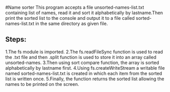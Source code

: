 #Name sorter
This program accepts a file unsorted-names-list.txt containing list of names, read it and sort it alphabetically by lastname.Then print the sorted list to the console and output it to a file called sorted-names-list.txt in the same directory as given file.

## Steps:

1.The fs module is imported.
2.The fs.readFileSync function is used to read the .txt file and then .split function is used to store it into an array called unsorted-names. 
3.Then using sort compare function, the array is sorted alphabetically by lastname first.
4.Using fs.createWriteStream a writable file named sorted-names-list.txt is created in which each   item from the sorted list is written once.
5.Finally, the function returns the sorted list allowing the names to be printed on the screen.